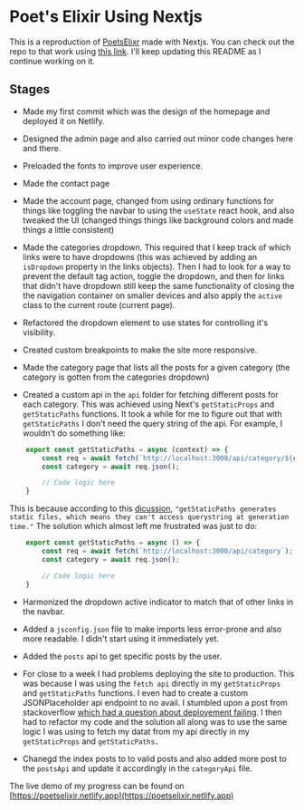 # Poet's Elixir Using Nextjs

This is a reproduction of [PoetsElixr](https://detachedsoul.github.io/poetselxiir) made with Nextjs. You can check out the repo to that work using [this link](https://github.com/detachedsoul/poetselixir). I'll keep updating this README as I continue working on it.

## Stages

- Made my first commit which was the design of the homepage and deployed it on Netlify.

- Designed the admin page and also carried out minor code changes here and there.

- Preloaded the fonts to improve user experience.

- Made the contact page

- Made the account page, changed from using ordinary functions for things like toggling the navbar to using the `useState` react hook, and also tweaked the UI (changed things things like background colors and made things a little consistent)

- Made the categories dropdown. This required that I keep track of which links were to have dropdowns (this was achieved by adding an `isDropdown` property in the links objects). Then I had to look for a way to prevent the default tag action, toggle the dropdown, and then for links that didn't have dropdown still keep the same functionality of closing the the navigation container on smaller devices and also apply the `active` class to the current route (current page).

- Refactored the dropdown element to use states for controlling it's visibility.

- Created custom breakpoints to make the site more responsive.

- Made the category page that lists all the posts for a given category (the category is gotten from the categories dropdown)

- Created a custom api in the `api` folder for fetching different posts for each category. This was achieved using Next's `getStaticProps` and `getStaticPaths` functions. It took a while for me to figure out that with `getStaticPaths` I don't need the query string of the api. For example, I wouldn't do something like:

```javascript
    export const getStaticPaths = async (context) => {
        const req = await fetch(`http://localhost:3000/api/category/${context.params.category}`);
        const category = await req.json();

        // Code logic here
    }
```

This is because according to this [dicussion](https://github.com/vercel/next.js/discussions/10951), `"getStaticPaths generates static files, which means they can't access querystring at generation time."` The solution which almost left me frustrated was just to do:

```javascript
    export const getStaticPaths = async () => {
        const req = await fetch(`http://localhost:3000/api/category`);
        const category = await req.json();

        // Code logic here
    }
```

- Harmonized the dropdown active indicator to match that of other links in the navbar.

- Added a `jsconfig.json` file to make imports less error-prone and also more readable. I didn't start using it immediately yet.

- Added the `posts` api to get specific posts by the user.

- For close to a week I had problems deploying the site to production. This was because I was using the `fetch api` directly in my `getStaticProps` and `getStaticPaths` functions. I even had to create a custom JSONPlaceholder api endpoint to no avail. I stumbled upon a post from stackoverflow [which had a question about deployement failing](https://stackoverflow.com/questions/66202840/fetch-error-when-building-next-js-static-website-in-production). I then had to refactor my code and the solution all along was to use  the same logic I was using to fetch my datat from my api directly in my `getStaticProps` and `getStaticPaths.`

- Chanegd the index posts to to valid posts and also added more post to the    `postsApi` and update it accordingly in the `categoryApi` file.

The live demo of my progress can be found on [https://poetselixir.netlify.app](https://poetselixir.netlify.app)
